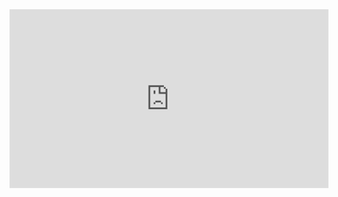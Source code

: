 <iframe width="560" height="315" src="https://www.youtube.com/embed/ho2yAFZsqHU" title="YouTube video player" frameborder="0" allow="accelerometer; autoplay; clipboard-write; encrypted-media; gyroscope; picture-in-picture" allowfullscreen></iframe>